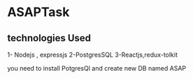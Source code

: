 # ASAPTask

## technologies Used 

1- Nodejs , expressjs
2-PostgresSQL 
3-Reactjs,redux-tolkit

you need to install PotgresQl and create new DB named ASAP 
 
